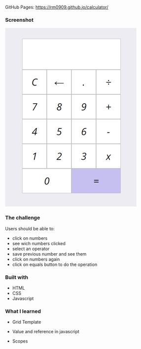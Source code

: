  GitHub Pages: https://rm0909.github.io/calculator/

### Screenshot

![](./screenshot/Screenshot.png)

### The challenge

Users should be able to:

- click on numbers
- see wich numbers clicked
- select an operator
- save previous number and see them
- click on numbers again 
- click on equals button to do the operation

### Built with
- HTML
- CSS
- Javascript

### What I learned

- Grid Template

- Value and reference in javascript

- Scopes



